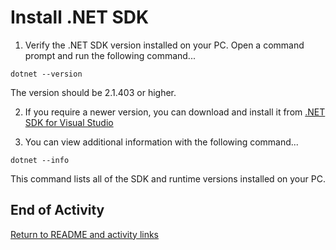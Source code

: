 # Install .NET SDK

1. Verify the .NET SDK version installed on your PC. Open a command prompt and run the following command...

```dotnet --version```

The version should be 2.1.403 or higher. 

2. If you require a newer version, you can download and install it from [.NET SDK for Visual Studio](https://www.microsoft.com/net/download/visual-studio-sdks)

3. You can view additional information with the following command...

```dotnet --info```

This command lists all of the SDK and runtime versions installed on your PC.

## End of Activity

[Return to README and activity links](../README.md)